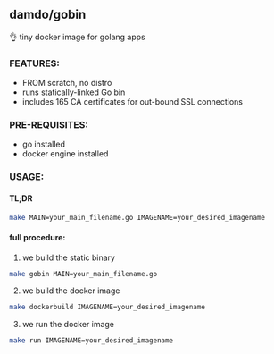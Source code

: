 ## damdo/gobin

:ok_hand: tiny docker image for golang apps

### FEATURES:
- FROM scratch, no distro
- runs statically-linked Go bin 
- includes 165 CA certificates for out-bound SSL connections

### PRE-REQUISITES:
- go installed
- docker engine installed

### USAGE:

#### TL;DR
```sh
make MAIN=your_main_filename.go IMAGENAME=your_desired_imagename
```
#### full procedure:
1) we build the static binary
```sh
make gobin MAIN=your_main_filename.go
```

2) we build the docker image
```sh
make dockerbuild IMAGENAME=your_desired_imagename 
```

3) we run the docker image
```sh
make run IMAGENAME=your_desired_imagename
```
